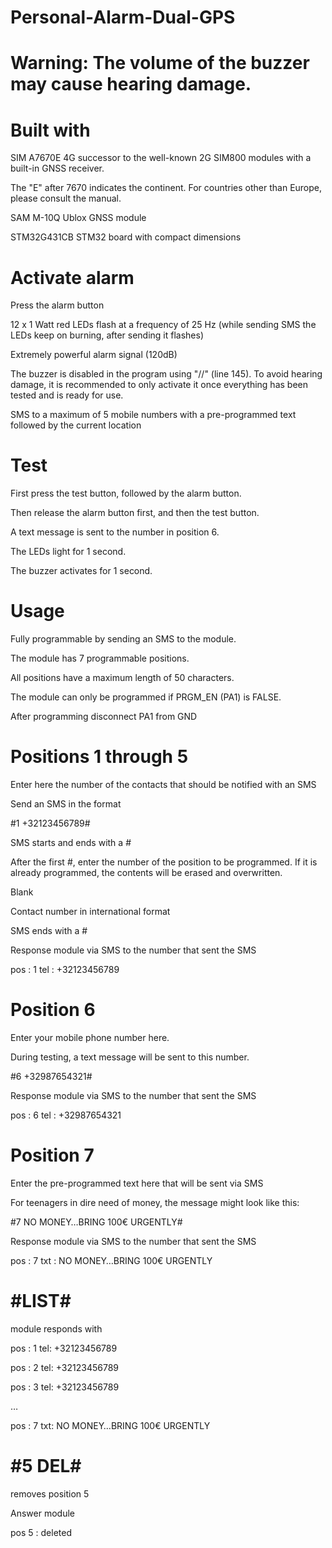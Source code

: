 # Personal-Alarm-Dual-GPS

# Warning: The volume of the buzzer may cause hearing damage.

# Built with

SIM A7670E 		4G successor to the well-known 2G SIM800 modules with a built-in GNSS receiver.

The "E" after 7670 indicates the continent. For countries other than Europe, please consult the manual.

SAM M-10Q		Ublox GNSS module

STM32G431CB	STM32 board with compact dimensions


# Activate alarm

Press the alarm button

12 x 1 Watt red LEDs flash at a frequency of 25 Hz (while sending SMS the LEDs keep on burning, after sending it flashes)

Extremely powerful alarm signal (120dB)

The buzzer is disabled in the program using "//" (line 145). To avoid hearing damage, it is recommended to only activate it once everything has been tested and is ready for 	use.

SMS to a maximum of 5 mobile numbers with a pre-programmed text followed by the current location

# Test

First press the test button, followed by the alarm button.

Then release the alarm button first, and then the test button.

A text message is sent to the number in position 6.

The LEDs light for 1 second.

The buzzer activates for 1 second.

# Usage

Fully programmable by sending an SMS to the module.

The module has 7 programmable positions.

All positions have a maximum length of 50 characters.

The module can only be programmed if PRGM_EN (PA1) is FALSE.

After programming disconnect PA1 from GND


# Positions 1 through 5

Enter here the number of the contacts that should be notified with an SMS

Send an SMS in the format

#1 +32123456789#

SMS starts and ends with a #

After the first #, enter the number of the position to be programmed. If it is already programmed, the contents will be erased and overwritten.

Blank

Contact number in international format

SMS ends with a #

Response module via SMS to the number that sent the SMS

pos : 1   tel : +32123456789

# Position 6

Enter your mobile phone number here.

During testing, a text message will be sent to this number.

#6 +32987654321#

Response module via SMS to the number that sent the SMS

pos : 6   tel : +32987654321


# Position 7

Enter the pre-programmed text here that will be sent via SMS

For teenagers in dire need of money, the message might look like this:

#7 NO MONEY…BRING 100€ URGENTLY#

Response module via SMS to the number that sent the SMS

pos : 7   txt :  NO MONEY…BRING 100€ URGENTLY


#  #LIST#

module responds with

pos : 1  tel: +32123456789

pos : 2  tel: +32123456789

pos : 3  tel: +32123456789

…

pos : 7 txt: NO MONEY…BRING 100€ URGENTLY


#  #5 DEL#
removes position 5

Answer module

pos 5 : deleted








